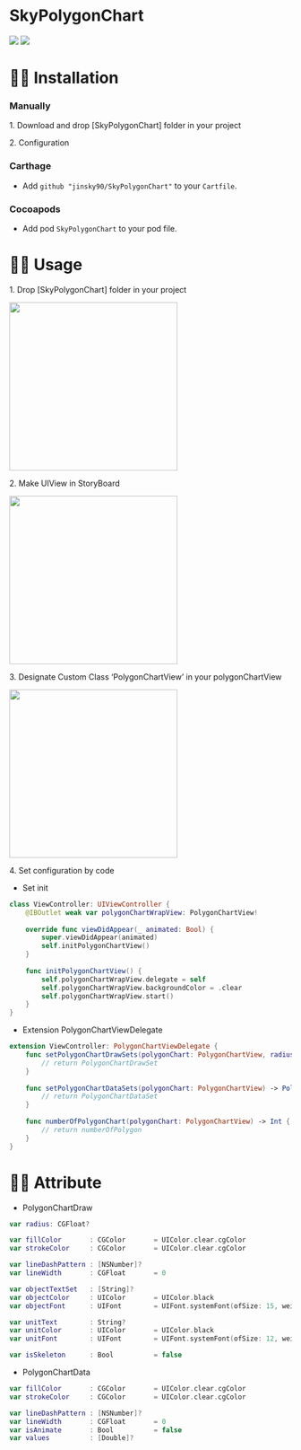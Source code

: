 # SkyPolygonChart

<img src='./Resource/pentagon_demo.gif' />

<img src='./Resource/polygonImage.png' />

# 👨‍💻 Installation

### Manually

1\. Download and drop [SkyPolygonChart] folder in your project

2\. Configuration

### Carthage
- Add `github "jinsky90/SkyPolygonChart"` to your `Cartfile`.

### Cocoapods
- Add pod `SkyPolygonChart` to your pod file.

# 👩‍🍳 Usage

1\. Drop  [SkyPolygonChart] folder in your project

<img src='./Resource/1.png' width="300" />

2\. Make UIView in StoryBoard

<img src='./Resource/2.png' width="300" />

3\. Designate Custom Class ‘PolygonChartView’ in your polygonChartView

<img src='./Resource/3.png' width="300" />

4\. Set configuration by code

- Set init

```swift
class ViewController: UIViewController {
    @IBOutlet weak var polygonChartWrapView: PolygonChartView!
    
    override func viewDidAppear(_ animated: Bool) {
        super.viewDidAppear(animated)
        self.initPolygonChartView()
    }
    
    func initPolygonChartView() {
        self.polygonChartWrapView.delegate = self
        self.polygonChartWrapView.backgroundColor = .clear
        self.polygonChartWrapView.start()
    }
}
```

- Extension PolygonChartViewDelegate
```swift
extension ViewController: PolygonChartViewDelegate {
    func setPolygonChartDrawSets(polygonChart: PolygonChartView, radius: CGFloat) -> PolygonChartDrawSet {
        // return PolygonChartDrawSet
    }
    
    func setPolygonChartDataSets(polygonChart: PolygonChartView) -> PolygonChartDataSet? {
        // return PolygonChartDataSet
    }
    
    func numberOfPolygonChart(polygonChart: PolygonChartView) -> Int {
        // return numberOfPolygon
    }
}
```

# 👩‍🎨  Attribute

- PolygonChartDraw

```swift
var radius: CGFloat?

var fillColor       : CGColor       = UIColor.clear.cgColor
var strokeColor     : CGColor       = UIColor.clear.cgColor

var lineDashPattern : [NSNumber]?
var lineWidth       : CGFloat       = 0

var objectTextSet   : [String]?
var objectColor     : UIColor       = UIColor.black
var objectFont      : UIFont        = UIFont.systemFont(ofSize: 15, weight: .medium)

var unitText        : String?
var unitColor       : UIColor       = UIColor.black
var unitFont        : UIFont        = UIFont.systemFont(ofSize: 12, weight: .regular)

var isSkeleton      : Bool          = false
```

- PolygonChartData

```swift
var fillColor       : CGColor       = UIColor.clear.cgColor
var strokeColor     : CGColor       = UIColor.clear.cgColor

var lineDashPattern : [NSNumber]?
var lineWidth       : CGFloat       = 0
var isAnimate       : Bool          = false
var values          : [Double]?
```

